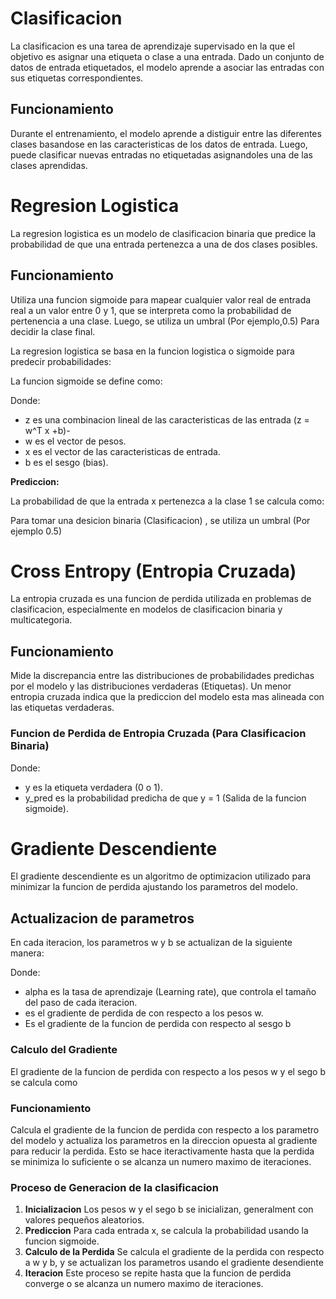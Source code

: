 # Clasificacion

La clasificacion es una tarea de aprendizaje supervisado en la que el objetivo es asignar una etiqueta o clase a una entrada. Dado un conjunto de datos de entrada etiquetados, el modelo aprende a asociar las entradas con sus etiquetas correspondientes.

## Funcionamiento

 Durante el entrenamiento, el modelo aprende a distiguir entre las diferentes clases basandose en las caracteristicas de los datos de entrada. Luego, puede clasificar nuevas entradas no etiquetadas asignandoles una de las clases aprendidas.
 

# Regresion Logistica

La regresion logistica es un modelo de clasificacion binaria que predice la probabilidad de que una entrada pertenezca a una de dos clases posibles.

## Funcionamiento 

Utiliza una funcion sigmoide para mapear cualquier valor real de entrada real a un valor entre 0 y 1, que se interpreta como la probabilidad de pertenencia a una clase. Luego, se utiliza un umbral (Por ejemplo,0.5) Para decidir la clase final.

La regresion logistica se basa en la funcion logistica o sigmoide para predecir probabilidades:

La funcion sigmoide se define como:


Donde:

* z es una combinacion lineal de las caracteristicas de las entrada (z = w^T x +b)-
* w es el vector de pesos.
* x es el vector de las caracteristicas de entrada.
* b es el sesgo (bias).

**Prediccion:**

La probabilidad de que la entrada x pertenezca a la clase 1 se calcula como:

Para tomar una desicion binaria (Clasificacion) , se utiliza un umbral (Por ejemplo 0.5)



# Cross Entropy (Entropia Cruzada)

La entropia cruzada es una funcion de perdida utilizada en problemas de clasificacion, especialmente en modelos de clasificacion binaria y multicategoria.

## Funcionamiento 

Mide la discrepancia entre las distribuciones de probabilidades predichas por el modelo y las distribuciones verdaderas (Etiquetas). Un menor entropia cruzada indica que la prediccion del modelo esta mas alineada con las etiquetas verdaderas.


### Funcion de Perdida de Entropia Cruzada (Para Clasificacion Binaria)

Donde:

* y es la etiqueta verdadera (0 o 1).
* y_pred es la probabilidad predicha de que y = 1 (Salida de la funcion sigmoide). 

# Gradiente Descendiente

El gradiente descendiente es un algoritmo de optimizacion utilizado para minimizar la funcion de perdida ajustando los parametros del modelo.

## Actualizacion de parametros

En cada iteracion, los parametros w y b se actualizan de la siguiente manera:

    

Donde:

* alpha es la tasa de aprendizaje (Learning rate), que controla el tamaño del paso de cada iteracion.
* es el gradiente de perdida de con respecto a los pesos w.
* Es el gradiente de la funcion de perdida con respecto al sesgo b


### Calculo del Gradiente

El gradiente de la funcion de perdida con respecto a los pesos w y el sego b se calcula como




### Funcionamiento

Calcula el gradiente de la funcion de perdida con respecto a los parametro del modelo y actualiza los parametros en la direccion opuesta al gradiente para reducir la perdida. Esto se hace iteractivamente hasta que la perdida se minimiza lo suficiente o se alcanza un numero maximo de iteraciones.




### Proceso de Generacion de la clasificacion

1. **Inicializacion** Los pesos w y el sego b se inicializan, generalment con valores pequeños aleatorios.
2. **Prediccion** Para cada entrada x, se calcula la probabilidad usando la funcion sigmoide.
3. **Calculo de la Perdida** Se calcula el gradiente de la perdida con respecto a w y b, y se actualizan los parametros usando el gradiente desendiente
4. **Iteracion** Este proceso se repite hasta que la funcion de perdida converge o se alcanza un numero maximo de iteraciones.